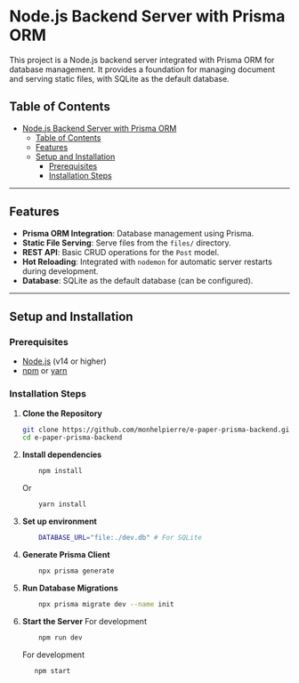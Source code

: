 # Node.js Backend Server with Prisma ORM

This project is a Node.js backend server integrated with Prisma ORM for database management. It provides a foundation for managing document and serving static files, with SQLite as the default database.

## Table of Contents

- [Node.js Backend Server with Prisma ORM](#nodejs-backend-server-with-prisma-orm)
  - [Table of Contents](#table-of-contents)
  - [Features](#features)
  - [Setup and Installation](#setup-and-installation)
    - [Prerequisites](#prerequisites)
    - [Installation Steps](#installation-steps)

---

## Features

- **Prisma ORM Integration**: Database management using Prisma.
- **Static File Serving**: Serve files from the `files/` directory.
- **REST API**: Basic CRUD operations for the `Post` model.
- **Hot Reloading**: Integrated with `nodemon` for automatic server restarts during development.
- **Database**: SQLite as the default database (can be configured).

---

## Setup and Installation

### Prerequisites

- [Node.js](https://nodejs.org/) (v14 or higher)
- [npm](https://www.npmjs.com/) or [yarn](https://yarnpkg.com/)

### Installation Steps

1. **Clone the Repository**

   ```bash
   git clone https://github.com/monhelpierre/e-paper-prisma-backend.git
   cd e-paper-prisma-backend
   ```

2. **Install dependencies**

   ```bash
       npm install
   ```

   Or

   ```bash
       yarn install
   ```

3. **Set up environment**

   ```bash
       DATABASE_URL="file:./dev.db" # For SQLite
   ```

4. **Generate Prisma Client**

   ```bash
       npx prisma generate
   ```

5. **Run Database Migrations**

   ```bash
       npx prisma migrate dev --name init
   ```

6. **Start the Server**
   For development

   ```bash
       npm run dev
   ```

   For development

   ```bash
      npm start
   ```
